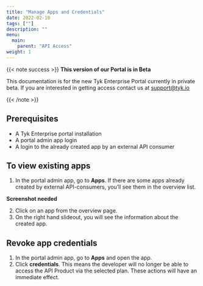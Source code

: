 ```yaml
---
title: "Manage Apps and Credentials"
date: 2022-02-10
tags: [""]
description: ""
menu:
  main:
    parent: "API Access"
weight: 1
---
```


{{< note success >}}
**This version of our Portal is in Beta**

This documentation is for the new Tyk Enterprise Portal currently in private beta. If you are interested in getting access contact us at [support@tyk.io](<mailto:support@tyk.io?subject=Tyk Enterprise Portal Beta>)

{{< /note >}}

## Prerequisites

- A Tyk Enterprise portal installation
- A portal admin app login
- A login to the already created app by an external API consumer

## To view existing apps

1. In the portal admin app, go to **Apps**. If there are some apps already created by external API-consumers, you’ll see them in the overview list.

**Screenshot needed**

2. Click on an app from the overview page.
3. On the right hand slideout, you will see the information about the created app.

## Revoke app credentials

1. In the portal admin app, go to **Apps** and open the app.
2. Click **credentials**. This means the developer will no longer be able to access the API Product via the selected plan. These actions will have an immediate effect.
